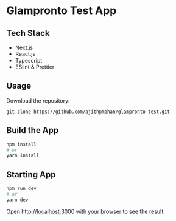 # Glampronto Test App

## Tech Stack

- Next.js
- React.js
- Typescript
- ESlint & Prettier

## Usage

Download the repository:

    git clone https://github.com/ajithpmohan/glampronto-test.git

## Build the App

```bash
npm install
# or
yarn install
```

## Starting App

```bash
npm run dev
# or
yarn dev
```

Open [http://localhost:3000](http://localhost:3000) with your browser to see the result.
